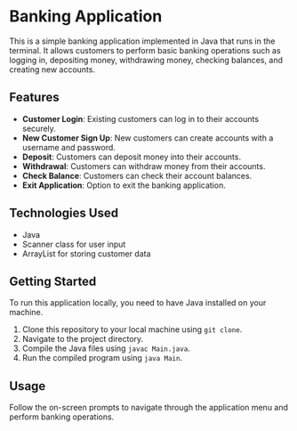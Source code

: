 # Banking Application

This is a simple banking application implemented in Java that runs in the terminal. It allows customers to perform basic banking operations such as logging in, depositing money, withdrawing money, checking balances, and creating new accounts.

## Features

- **Customer Login**: Existing customers can log in to their accounts securely.
- **New Customer Sign Up**: New customers can create accounts with a username and password.
- **Deposit**: Customers can deposit money into their accounts.
- **Withdrawal**: Customers can withdraw money from their accounts.
- **Check Balance**: Customers can check their account balances.
- **Exit Application**: Option to exit the banking application.

## Technologies Used

- Java
- Scanner class for user input
- ArrayList for storing customer data

## Getting Started

To run this application locally, you need to have Java installed on your machine.

1. Clone this repository to your local machine using `git clone`.
2. Navigate to the project directory.
3. Compile the Java files using `javac Main.java`.
4. Run the compiled program using `java Main`.

## Usage

Follow the on-screen prompts to navigate through the application menu and perform banking operations.

